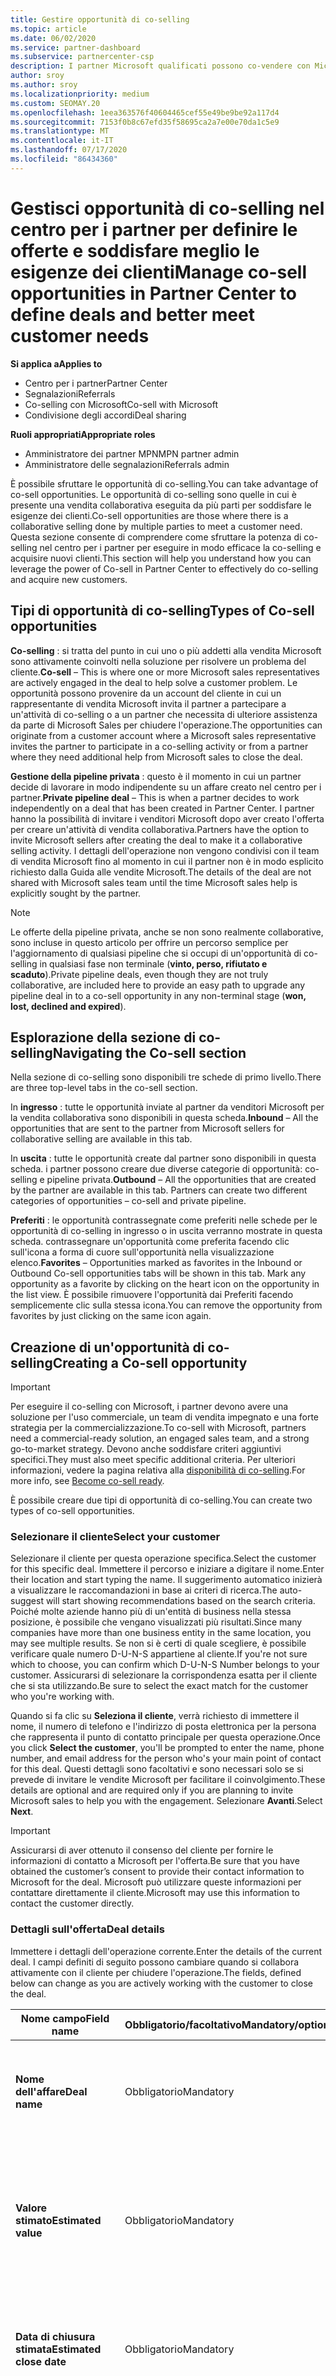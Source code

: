 ```yaml
---
title: Gestire opportunità di co-selling
ms.topic: article
ms.date: 06/02/2020
ms.service: partner-dashboard
ms.subservice: partnercenter-csp
description: I partner Microsoft qualificati possono co-vendere con Microsoft. Scopri come definire le offerte, invitare Microsoft a collaborare o visualizzare le offerte inviate.
author: sroy
ms.author: sroy
ms.localizationpriority: medium
ms.custom: SEOMAY.20
ms.openlocfilehash: 1eea363576f40604465cef55e49be9be92a117d4
ms.sourcegitcommit: 7153f0b8c67efd35f58695ca2a7e00e70da1c5e9
ms.translationtype: MT
ms.contentlocale: it-IT
ms.lasthandoff: 07/17/2020
ms.locfileid: "86434360"
---
```

# <a name="manage-co-sell-opportunities-in-partner-center-to-define-deals-and-better-meet-customer-needs"></a><span data-ttu-id="d878a-104">Gestisci opportunità di co-selling nel centro per i partner per definire le offerte e soddisfare meglio le esigenze dei clienti</span><span class="sxs-lookup"><span data-stu-id="d878a-104">Manage co-sell opportunities in Partner Center to define deals and better meet customer needs</span></span>

<span data-ttu-id="d878a-105">**Si applica a**</span><span class="sxs-lookup"><span data-stu-id="d878a-105">**Applies to**</span></span>

- <span data-ttu-id="d878a-106">Centro per i partner</span><span class="sxs-lookup"><span data-stu-id="d878a-106">Partner Center</span></span>
- <span data-ttu-id="d878a-107">Segnalazioni</span><span class="sxs-lookup"><span data-stu-id="d878a-107">Referrals</span></span>
- <span data-ttu-id="d878a-108">Co-selling con Microsoft</span><span class="sxs-lookup"><span data-stu-id="d878a-108">Co-sell with Microsoft</span></span>
- <span data-ttu-id="d878a-109">Condivisione degli accordi</span><span class="sxs-lookup"><span data-stu-id="d878a-109">Deal sharing</span></span>

<span data-ttu-id="d878a-110">**Ruoli appropriati**</span><span class="sxs-lookup"><span data-stu-id="d878a-110">**Appropriate roles**</span></span>

- <span data-ttu-id="d878a-111">Amministratore dei partner MPN</span><span class="sxs-lookup"><span data-stu-id="d878a-111">MPN partner admin</span></span>
- <span data-ttu-id="d878a-112">Amministratore delle segnalazioni</span><span class="sxs-lookup"><span data-stu-id="d878a-112">Referrals admin</span></span>

<span data-ttu-id="d878a-113">È possibile sfruttare le opportunità di co-selling.</span><span class="sxs-lookup"><span data-stu-id="d878a-113">You can take advantage of co-sell opportunities.</span></span>  <span data-ttu-id="d878a-114">Le opportunità di co-selling sono quelle in cui è presente una vendita collaborativa eseguita da più parti per soddisfare le esigenze dei clienti.</span><span class="sxs-lookup"><span data-stu-id="d878a-114">Co-sell opportunities are those where there is a collaborative selling done by multiple parties to meet a customer need.</span></span> <span data-ttu-id="d878a-115">Questa sezione consente di comprendere come sfruttare la potenza di co-selling nel centro per i partner per eseguire in modo efficace la co-selling e acquisire nuovi clienti.</span><span class="sxs-lookup"><span data-stu-id="d878a-115">This section will help you understand how you can leverage the power of Co-sell in Partner Center to effectively do co-selling and acquire new customers.</span></span>

## <a name="types-of-co-sell-opportunities"></a><span data-ttu-id="d878a-116">Tipi di opportunità di co-selling</span><span class="sxs-lookup"><span data-stu-id="d878a-116">Types of Co-sell opportunities</span></span>

<span data-ttu-id="d878a-117">**Co-selling** : si tratta del punto in cui uno o più addetti alla vendita Microsoft sono attivamente coinvolti nella soluzione per risolvere un problema del cliente.</span><span class="sxs-lookup"><span data-stu-id="d878a-117">**Co-sell** – This is where one or more Microsoft sales representatives are actively engaged in the deal to help solve a customer problem.</span></span> <span data-ttu-id="d878a-118">Le opportunità possono provenire da un account del cliente in cui un rappresentante di vendita Microsoft invita il partner a partecipare a un'attività di co-selling o a un partner che necessita di ulteriore assistenza da parte di Microsoft Sales per chiudere l'operazione.</span><span class="sxs-lookup"><span data-stu-id="d878a-118">The opportunities can originate from a customer account where a Microsoft sales representative invites the partner to participate in a co-selling activity or from a partner where they need additional help from Microsoft sales to close the deal.</span></span>

<span data-ttu-id="d878a-119">**Gestione della pipeline privata** : questo è il momento in cui un partner decide di lavorare in modo indipendente su un affare creato nel centro per i partner.</span><span class="sxs-lookup"><span data-stu-id="d878a-119">**Private pipeline deal** – This is when a partner decides to work independently on a deal that has been created in  Partner Center.</span></span> <span data-ttu-id="d878a-120">I partner hanno la possibilità di invitare i venditori Microsoft dopo aver creato l'offerta per creare un'attività di vendita collaborativa.</span><span class="sxs-lookup"><span data-stu-id="d878a-120">Partners have the option to invite Microsoft sellers after creating the deal to make it a collaborative selling activity.</span></span> <span data-ttu-id="d878a-121">I dettagli dell'operazione non vengono condivisi con il team di vendita Microsoft fino al momento in cui il partner non è in modo esplicito richiesto dalla Guida alle vendite Microsoft.</span><span class="sxs-lookup"><span data-stu-id="d878a-121">The details of the deal are not shared with Microsoft sales team until the time Microsoft sales help is explicitly sought by the partner.</span></span>

> [!NOTE]
> <span data-ttu-id="d878a-122">Le offerte della pipeline privata, anche se non sono realmente collaborative, sono incluse in questo articolo per offrire un percorso semplice per l'aggiornamento di qualsiasi pipeline che si occupi di un'opportunità di co-selling in qualsiasi fase non terminale (**vinto, perso, rifiutato e scaduto**).</span><span class="sxs-lookup"><span data-stu-id="d878a-122">Private pipeline deals, even though they are not truly collaborative, are included here  to provide an easy path to upgrade any pipeline deal in to a co-sell opportunity in any non-terminal stage (**won, lost, declined and expired**).</span></span>

## <a name="navigating-the-co-sell-section"></a><span data-ttu-id="d878a-123">Esplorazione della sezione di co-selling</span><span class="sxs-lookup"><span data-stu-id="d878a-123">Navigating the Co-sell section</span></span>

<span data-ttu-id="d878a-124">Nella sezione di co-selling sono disponibili tre schede di primo livello.</span><span class="sxs-lookup"><span data-stu-id="d878a-124">There are three top-level tabs in the co-sell section.</span></span>

<span data-ttu-id="d878a-125">In **ingresso** : tutte le opportunità inviate al partner da venditori Microsoft per la vendita collaborativa sono disponibili in questa scheda.</span><span class="sxs-lookup"><span data-stu-id="d878a-125">**Inbound** – All the opportunities that are sent to the partner from Microsoft sellers for collaborative selling are available in this tab.</span></span>

<span data-ttu-id="d878a-126">In **uscita** : tutte le opportunità create dal partner sono disponibili in questa scheda. i partner possono creare due diverse categorie di opportunità: co-selling e pipeline privata.</span><span class="sxs-lookup"><span data-stu-id="d878a-126">**Outbound** – All the opportunities that are created by the partner are available in this tab. Partners can create two different categories of opportunities – co-sell and private pipeline.</span></span> 

<span data-ttu-id="d878a-127">**Preferiti** : le opportunità contrassegnate come preferiti nelle schede per le opportunità di co-selling in ingresso o in uscita verranno mostrate in questa scheda. contrassegnare un'opportunità come preferita facendo clic sull'icona a forma di cuore sull'opportunità nella visualizzazione elenco.</span><span class="sxs-lookup"><span data-stu-id="d878a-127">**Favorites** – Opportunities marked as favorites in the Inbound or Outbound Co-sell opportunities tabs will be shown in this tab. Mark any opportunity as a favorite by clicking on the heart icon on the opportunity in the list view.</span></span> <span data-ttu-id="d878a-128">È possibile rimuovere l'opportunità dai Preferiti facendo semplicemente clic sulla stessa icona.</span><span class="sxs-lookup"><span data-stu-id="d878a-128">You can remove the opportunity from favorites by just clicking on the same icon again.</span></span>


## <a name="creating-a-co-sell-opportunity"></a><span data-ttu-id="d878a-129">Creazione di un'opportunità di co-selling</span><span class="sxs-lookup"><span data-stu-id="d878a-129">Creating a Co-sell opportunity</span></span> 

> [!IMPORTANT]
> <span data-ttu-id="d878a-130">Per eseguire il co-selling con Microsoft, i partner devono avere una soluzione per l'uso commerciale, un team di vendita impegnato e una forte strategia per la commercializzazione.</span><span class="sxs-lookup"><span data-stu-id="d878a-130">To co-sell with Microsoft, partners need a commercial-ready solution, an engaged sales team, and a strong go-to-market strategy.</span></span> <span data-ttu-id="d878a-131">Devono anche soddisfare criteri aggiuntivi specifici.</span><span class="sxs-lookup"><span data-stu-id="d878a-131">They must also meet specific additional criteria.</span></span> <span data-ttu-id="d878a-132">Per ulteriori informazioni, vedere la pagina relativa alla [disponibilità di co-selling](https://partner.microsoft.com/reach-customers/selling-with-microsoft#become-ready).</span><span class="sxs-lookup"><span data-stu-id="d878a-132">For more info, see [Become co-sell ready](https://partner.microsoft.com/reach-customers/selling-with-microsoft#become-ready).</span></span>


<span data-ttu-id="d878a-133">È possibile creare due tipi di opportunità di co-selling.</span><span class="sxs-lookup"><span data-stu-id="d878a-133">You can create two types of co-sell opportunities.</span></span> 

### <a name="select-your-customer"></a><span data-ttu-id="d878a-134">Selezionare il cliente</span><span class="sxs-lookup"><span data-stu-id="d878a-134">Select your customer</span></span>

<span data-ttu-id="d878a-135">Selezionare il cliente per questa operazione specifica.</span><span class="sxs-lookup"><span data-stu-id="d878a-135">Select the customer for this specific deal.</span></span> <span data-ttu-id="d878a-136">Immettere il percorso e iniziare a digitare il nome.</span><span class="sxs-lookup"><span data-stu-id="d878a-136">Enter their location and start typing the name.</span></span> <span data-ttu-id="d878a-137">Il suggerimento automatico inizierà a visualizzare le raccomandazioni in base ai criteri di ricerca.</span><span class="sxs-lookup"><span data-stu-id="d878a-137">The auto-suggest will start showing recommendations based on the search criteria.</span></span> <span data-ttu-id="d878a-138">Poiché molte aziende hanno più di un'entità di business nella stessa posizione, è possibile che vengano visualizzati più risultati.</span><span class="sxs-lookup"><span data-stu-id="d878a-138">Since many companies have more than one business entity in the same location, you may see multiple results.</span></span> <span data-ttu-id="d878a-139">Se non si è certi di quale scegliere, è possibile verificare quale numero D-U-N-S appartiene al cliente.</span><span class="sxs-lookup"><span data-stu-id="d878a-139">If you're not sure which to choose, you can confirm which D-U-N-S Number belongs to your customer.</span></span> <span data-ttu-id="d878a-140">Assicurarsi di selezionare la corrispondenza esatta per il cliente che si sta utilizzando.</span><span class="sxs-lookup"><span data-stu-id="d878a-140">Be sure to select the exact match for the customer who you're working with.</span></span>

<span data-ttu-id="d878a-141">Quando si fa clic su **Seleziona il cliente**, verrà richiesto di immettere il nome, il numero di telefono e l'indirizzo di posta elettronica per la persona che rappresenta il punto di contatto principale per questa operazione.</span><span class="sxs-lookup"><span data-stu-id="d878a-141">Once you click **Select the customer**, you'll be prompted to enter the name, phone number, and email address for the person who's your main point of contact for this deal.</span></span> <span data-ttu-id="d878a-142">Questi dettagli sono facoltativi e sono necessari solo se si prevede di invitare le vendite Microsoft per facilitare il coinvolgimento.</span><span class="sxs-lookup"><span data-stu-id="d878a-142">These details are optional and are required only if you are planning to invite Microsoft sales to help you with the engagement.</span></span> <span data-ttu-id="d878a-143">Selezionare **Avanti**.</span><span class="sxs-lookup"><span data-stu-id="d878a-143">Select **Next**.</span></span>

> [!IMPORTANT]
> <span data-ttu-id="d878a-144">Assicurarsi di aver ottenuto il consenso del cliente per fornire le informazioni di contatto a Microsoft per l'offerta.</span><span class="sxs-lookup"><span data-stu-id="d878a-144">Be sure that you have obtained the customer’s consent to provide their contact information to Microsoft for the deal.</span></span> <span data-ttu-id="d878a-145">Microsoft può utilizzare queste informazioni per contattare direttamente il cliente.</span><span class="sxs-lookup"><span data-stu-id="d878a-145">Microsoft may use this information to contact the customer directly.</span></span>

### <a name="deal-details"></a><span data-ttu-id="d878a-146">Dettagli sull'offerta</span><span class="sxs-lookup"><span data-stu-id="d878a-146">Deal details</span></span>

<span data-ttu-id="d878a-147">Immettere i dettagli dell'operazione corrente.</span><span class="sxs-lookup"><span data-stu-id="d878a-147">Enter the details of the current deal.</span></span> <span data-ttu-id="d878a-148">I campi definiti di seguito possono cambiare quando si collabora attivamente con il cliente per chiudere l'operazione.</span><span class="sxs-lookup"><span data-stu-id="d878a-148">The fields, defined below can change as you are  actively working with the customer to close the deal.</span></span>

| <span data-ttu-id="d878a-149">**Nome campo**</span><span class="sxs-lookup"><span data-stu-id="d878a-149">**Field name**</span></span> | <span data-ttu-id="d878a-150">**Obbligatorio/facoltativo**</span><span class="sxs-lookup"><span data-stu-id="d878a-150">**Mandatory/optional**</span></span> | <span data-ttu-id="d878a-151">**Dettagli**</span><span class="sxs-lookup"><span data-stu-id="d878a-151">**Details**</span></span> |
|-------------|--------|-------|
|<span data-ttu-id="d878a-152">**Nome dell'affare**</span><span class="sxs-lookup"><span data-stu-id="d878a-152">**Deal name**</span></span> | <span data-ttu-id="d878a-153">Obbligatorio</span><span class="sxs-lookup"><span data-stu-id="d878a-153">Mandatory</span></span> | <span data-ttu-id="d878a-154">Nome descrittivo per identificare l'operazione in un secondo momento.</span><span class="sxs-lookup"><span data-stu-id="d878a-154">The friendly name to identify your deal at a later point of time.</span></span> |
|<span data-ttu-id="d878a-155">**Valore stimato**</span><span class="sxs-lookup"><span data-stu-id="d878a-155">**Estimated value**</span></span> | <span data-ttu-id="d878a-156">Obbligatorio</span><span class="sxs-lookup"><span data-stu-id="d878a-156">Mandatory</span></span> | <span data-ttu-id="d878a-157">Il valore dell'operazione in base alle informazioni disponibili durante la creazione dell'operazione.</span><span class="sxs-lookup"><span data-stu-id="d878a-157">The value of the deal based on the information available while creating the deal.</span></span>|
|<span data-ttu-id="d878a-158">**Data di chiusura stimata**</span><span class="sxs-lookup"><span data-stu-id="d878a-158">**Estimated close date**</span></span>| <span data-ttu-id="d878a-159">Obbligatorio</span><span class="sxs-lookup"><span data-stu-id="d878a-159">Mandatory</span></span>| <span data-ttu-id="d878a-160">Data in base alla quale si prevede di chiudere l'accordo con il cliente.</span><span class="sxs-lookup"><span data-stu-id="d878a-160">The date by which you expect to close the deal with the customer.</span></span> |
|<span data-ttu-id="d878a-161">**ID CRM**</span><span class="sxs-lookup"><span data-stu-id="d878a-161">**CRM ID**</span></span>| <span data-ttu-id="d878a-162">Facoltativo</span><span class="sxs-lookup"><span data-stu-id="d878a-162">Optional</span></span> | <span data-ttu-id="d878a-163">Contrassegnare l'operazione con l'ID dell'opportunità nel rispettivo CRM a scopo di verifica.</span><span class="sxs-lookup"><span data-stu-id="d878a-163">Tag the deal with the ID of the opportunity in your respective CRM for tracking purpose.</span></span>|
|<span data-ttu-id="d878a-164">**ID campagna di marketing**</span><span class="sxs-lookup"><span data-stu-id="d878a-164">**Marketing campaign ID**</span></span>| <span data-ttu-id="d878a-165">Facoltativo</span><span class="sxs-lookup"><span data-stu-id="d878a-165">Optional</span></span> | <span data-ttu-id="d878a-166">Acquisisci la campagna di marketing che ha generato il problema.</span><span class="sxs-lookup"><span data-stu-id="d878a-166">Capture the marketing campaign that resulted in the deal.</span></span> <span data-ttu-id="d878a-167">Questo file può aiutare a tenere traccia del ROI di una determinata campagna se si contrassegnano tutte le offerte originate dalla campagna con lo stesso ID.</span><span class="sxs-lookup"><span data-stu-id="d878a-167">This filed can help you track the ROI of a certain campaign if you tag all the deals originating from the campaign with the same ID.</span></span>|
|<span data-ttu-id="d878a-168">**Note**</span><span class="sxs-lookup"><span data-stu-id="d878a-168">**Notes**</span></span>| <span data-ttu-id="d878a-169">Facoltativo</span><span class="sxs-lookup"><span data-stu-id="d878a-169">Optional</span></span> | <span data-ttu-id="d878a-170">Aggiornare tutte le informazioni più recenti per fornire visibilità ad altri dipendenti della società che operano sulla stessa attività o per provare a comprendere lo stato attuale dell'affare.</span><span class="sxs-lookup"><span data-stu-id="d878a-170">Update all the latest information to provide visibility to other employees from your company working on the same deal or trying to understand the current state of the deal.</span></span> <span data-ttu-id="d878a-171">È anche possibile usarlo come comunicazione su record per le discussioni tra i venditori Microsoft o altri partner con la società.</span><span class="sxs-lookup"><span data-stu-id="d878a-171">You can also use this as a communication on record for discussions between Microsoft sellers/other partners with your company.</span></span>|

### <a name="add-your-employees"></a><span data-ttu-id="d878a-172">Aggiungere i dipendenti</span><span class="sxs-lookup"><span data-stu-id="d878a-172">Add your employees</span></span>

<span data-ttu-id="d878a-173">Dopo aver aggiunto i dettagli dell'operazione, aggiungere i dipendenti che lavoreranno a questa operazione specifica.</span><span class="sxs-lookup"><span data-stu-id="d878a-173">After adding the deal details, add the employees that will be working on this specific deal.</span></span> <span data-ttu-id="d878a-174">Sarà necessario immettere il nome, il numero di telefono e l'indirizzo di posta elettronica del dipendente.</span><span class="sxs-lookup"><span data-stu-id="d878a-174">You will need to enter the name, phone number, and email address of the employee.</span></span> <span data-ttu-id="d878a-175">Questi dettagli sono obbligatori ed è necessario avere almeno un contatto con tutti i dettagli immessi per creare un'operazione.</span><span class="sxs-lookup"><span data-stu-id="d878a-175">These details are mandatory, and you need to have at least one contact with all the details entered for you to create a deal.</span></span> <span data-ttu-id="d878a-176">Questi dettagli possono essere modificati anche dopo la creazione di una trattativa.</span><span class="sxs-lookup"><span data-stu-id="d878a-176">These details can be changed even after creating a deal.</span></span> <span data-ttu-id="d878a-177">I contatti recenti dalle trattative precedenti vengono visualizzati sul lato destro per aggiungerli rapidamente all'affare.</span><span class="sxs-lookup"><span data-stu-id="d878a-177">Recent contacts from your previous deals are shown on the right side for you to quickly add them to the deal.</span></span>

### <a name="add-solutions"></a><span data-ttu-id="d878a-178">Aggiungi soluzioni</span><span class="sxs-lookup"><span data-stu-id="d878a-178">Add Solution(s)</span></span>

<span data-ttu-id="d878a-179">In questa sezione è necessario fornire le informazioni correlate alle soluzioni che faranno parte di questa operazione.</span><span class="sxs-lookup"><span data-stu-id="d878a-179">In this section, you need to provide the information related to the solutions that will be part of this deal.</span></span> <span data-ttu-id="d878a-180">Si tratta di una sezione obbligatoria in cui è necessario aggiungere almeno una soluzione per creare un'operazione.</span><span class="sxs-lookup"><span data-stu-id="d878a-180">This is a mandatory section where you must add at least one solution to create a deal.</span></span> <span data-ttu-id="d878a-181">I dettagli della soluzione possono essere modificati dopo la creazione di una trattativa.</span><span class="sxs-lookup"><span data-stu-id="d878a-181">The solution details can be changed after creating a deal.</span></span> <span data-ttu-id="d878a-182">Sono disponibili più tipi di soluzioni che possono essere aggiunte a un'operazione, descritte di seguito.</span><span class="sxs-lookup"><span data-stu-id="d878a-182">There are multiple types of solutions that can be added to a deal, which are described below</span></span>

- <span data-ttu-id="d878a-183">**Soluzioni aziendali:** Si tratta di soluzioni pronte per la co-selling pubblicate dall'azienda</span><span class="sxs-lookup"><span data-stu-id="d878a-183">**My company’s solutions:** These are co-sell ready solutions that are published by your company</span></span>
- <span data-ttu-id="d878a-184">**Microsoft:** Si tratta di soluzioni di proprietà di Microsoft</span><span class="sxs-lookup"><span data-stu-id="d878a-184">**Microsoft:** These are solutions owned by Microsoft</span></span>
- <span data-ttu-id="d878a-185">**Altre soluzioni di terze parti:** Si tratta di soluzioni pronte per la co-selling pubblicate da altri partner nell'ecosistema di co-selling Microsoft</span><span class="sxs-lookup"><span data-stu-id="d878a-185">**Other third-party solutions:** These are co-sell ready solutions that are published by other partners in the Microsoft co-sell ecosystem</span></span>

<span data-ttu-id="d878a-186">Dopo aver fornito le informazioni sulla soluzione, fare clic su Avanti per passare alla sezione in cui è possibile decidere il tipo di vendita.</span><span class="sxs-lookup"><span data-stu-id="d878a-186">Once you have provided the solution information, select Next to move to the section where you can decide the selling type.</span></span> <span data-ttu-id="d878a-187">Sono disponibili due opzioni:</span><span class="sxs-lookup"><span data-stu-id="d878a-187">You have two options:</span></span>

<span data-ttu-id="d878a-188">**Gestione privata della pipeline**: se non si invita Microsoft e si crea un impegno in questo passaggio, sarà di tipo pipeline privata.</span><span class="sxs-lookup"><span data-stu-id="d878a-188">**Private pipeline deal**: If you don’t invite Microsoft and create an engagement at this step, it will be of the type private pipeline.</span></span> <span data-ttu-id="d878a-189">I venditori Microsoft non avranno visibilità sui dettagli di questa trattativa.</span><span class="sxs-lookup"><span data-stu-id="d878a-189">Microsoft sellers will have no visibility into the details of this deal.</span></span>

<span data-ttu-id="d878a-190">**Deal di co-selling:** Se si imposta l'opzione su Sì per la domanda **"si desidera che la Guida di Microsoft?"**, il problema si riferisce a un'offerta di co-selling in cui un venditore Microsoft può aiutarti a chiudere l'operazione.</span><span class="sxs-lookup"><span data-stu-id="d878a-190">**Co-sell deal:** If you switch the toggle to yes for the question **“Would you like Microsoft's help?”**, the deal turns in to a co-sell deal where a Microsoft seller can potentially help you with closing the deal.</span></span> <span data-ttu-id="d878a-191">Una richiesta di assistenza da parte di Microsoft non garantisce che un venditore Microsoft parteciperà all'accordo.</span><span class="sxs-lookup"><span data-stu-id="d878a-191">A request for help from Microsoft is no guarantee that a Microsoft seller will participate in the deal.</span></span> <span data-ttu-id="d878a-192">I rappresentanti di vendita Microsoft hanno a disposizione 14 giorni per decidere se desiderano partecipare.</span><span class="sxs-lookup"><span data-stu-id="d878a-192">Microsoft sales representatives have 14 days to decide if they want to participate.</span></span> <span data-ttu-id="d878a-193">Nella sezione Note, assicurarsi di identificare il tipo di Guida desiderato.</span><span class="sxs-lookup"><span data-stu-id="d878a-193">In the notes section, be sure to identify the type of help you want.</span></span>

## <a name="responding-to-a-co-sell-opportunity"></a><span data-ttu-id="d878a-194">Risposta a un'opportunità di co-selling</span><span class="sxs-lookup"><span data-stu-id="d878a-194">Responding to a Co-sell opportunity</span></span>

<span data-ttu-id="d878a-195">Ogni opportunità viene spostata in un ciclo di vita.</span><span class="sxs-lookup"><span data-stu-id="d878a-195">Each opportunity moves through a life cycle of its own.</span></span>

### <a name="received-stage"></a><span data-ttu-id="d878a-196">Fase ricezione</span><span class="sxs-lookup"><span data-stu-id="d878a-196">Received stage</span></span>

<span data-ttu-id="d878a-197">In questa fase, se è stata ricevuta una nuova opportunità di co-selling da un venditore Microsoft o da altri partner nell'ecosistema di co-selling Microsoft, esaminare i dettagli e contattare il cliente se si desidera ottenere ulteriori informazioni sulle esigenze aziendali.</span><span class="sxs-lookup"><span data-stu-id="d878a-197">In this stage, if you have received a new Co-sell opportunity either from a Microsoft seller or from other partners in the Microsoft Co-sell ecosystem, review the details, and feel free to contact the customer if you want to learn more about their business needs.</span></span> <span data-ttu-id="d878a-198">In questa fase è possibile eseguire due operazioni.</span><span class="sxs-lookup"><span data-stu-id="d878a-198">You can take two actions in this stage.</span></span> <span data-ttu-id="d878a-199">accettare o rifiutare il riferimento:</span><span class="sxs-lookup"><span data-stu-id="d878a-199">accept or decline the referral:</span></span>

- <span data-ttu-id="d878a-200">**Accetta:** Immettere un nome per l'operazione, modificare il valore dell'affare stimato e l'intervallo di tempo di acquisto stimato in base alla verifica.</span><span class="sxs-lookup"><span data-stu-id="d878a-200">**Accept:** Enter a name for the deal, edit the estimated deal value, and the estimated purchase timeframe based on your review.</span></span> <span data-ttu-id="d878a-201">Una volta stabilito il contatto con il cliente, è necessario fornire le informazioni nel campo **Note** per ulteriori informazioni su ciò che il cliente sta cercando.</span><span class="sxs-lookup"><span data-stu-id="d878a-201">Once you established the contact with the customer, you should provide info in the **Notes** field to explain more about what the customer is looking for.</span></span> <span data-ttu-id="d878a-202">Facoltativamente, è possibile immettere l'ID CRM (solo per riferimento), l'ID della campagna di marketing che ha comportato la rispettiva opportunità e aggiungere contatti dall'azienda che lavorerà a questa operazione.</span><span class="sxs-lookup"><span data-stu-id="d878a-202">You can optionally enter your CRM ID here (for your reference only), the marketing campaign ID that resulted in the respective opportunity and add contacts from your company who will be working on this deal.</span></span> 

- <span data-ttu-id="d878a-203">Al termine, fare clic su **Avanti**.</span><span class="sxs-lookup"><span data-stu-id="d878a-203">When you're finished, select **Next**.</span></span> <span data-ttu-id="d878a-204">Il riferimento verrà spostato nella **fase successiva**, il che significa che si prevede di coinvolgere attivamente il cliente per soddisfare le proprie esigenze.</span><span class="sxs-lookup"><span data-stu-id="d878a-204">We'll move the referral to **the next stage**, which means you plan to actively engage with the customer to address their need.</span></span> <span data-ttu-id="d878a-205">Queste informazioni verranno usate anche per aiutare a trovare le offerte simili in futuro.</span><span class="sxs-lookup"><span data-stu-id="d878a-205">We'll also use this information to help you find similar deals in the future.</span></span>

- <span data-ttu-id="d878a-206">**Rifiuta**: selezionare il motivo per cui si sta declinando il problema e aggiungere eventuali note che si desidera includere, quindi selezionare **Chiudi l'operazione**.</span><span class="sxs-lookup"><span data-stu-id="d878a-206">**Decline**: Select the reason you're declining the deal and add any notes you'd like to include, then select **Close deal**.</span></span> <span data-ttu-id="d878a-207">Verrà archiviato come **rifiutato** e verrà inviata una notifica a Microsoft o al partner che ha inviato questa opportunità.</span><span class="sxs-lookup"><span data-stu-id="d878a-207">We'll archive it as **Declined** and notify either Microsoft or the partner who sent you this opportunity.</span></span>

- <span data-ttu-id="d878a-208">Se non si risponde entro il tempo previsto (attualmente 14 giorni), lo si archivierà come **scaduto** e si invierà una notifica a Microsoft o al partner che ha inviato questa opportunità.</span><span class="sxs-lookup"><span data-stu-id="d878a-208">If you don't respond within the allotted time (currently 14 days), we'll archive it as **Expired** and notify either Microsoft or the partner who sent you this opportunity.</span></span>


### <a name="accepted-stage"></a><span data-ttu-id="d878a-209">Fase accettata</span><span class="sxs-lookup"><span data-stu-id="d878a-209">Accepted Stage</span></span>

<span data-ttu-id="d878a-210">Lavora per concludere la trattativa con il cliente.</span><span class="sxs-lookup"><span data-stu-id="d878a-210">Work to close the deal with the customer.</span></span> <span data-ttu-id="d878a-211">Se si desidera modificare le informazioni fornite per un riferimento accettato, selezionare **modifica**.</span><span class="sxs-lookup"><span data-stu-id="d878a-211">If you want to change any of the information you've provided for an accepted referral, select **Edit**.</span></span> <span data-ttu-id="d878a-212">È quindi possibile aggiornare il nome dell'affare, la data di acquisto stimata, il valore stimato, le note, l'ID CRM e/o l'ID della campagna di marketing.</span><span class="sxs-lookup"><span data-stu-id="d878a-212">You can then update the deal name, estimated purchase date, estimated value, notes, CRM ID and/or the marketing campaign ID.</span></span>  <span data-ttu-id="d878a-213">È anche possibile selezionare **Aggiungi i dipendenti** per specificare il nome, il numero di telefono e gli indirizzi di posta elettronica di qualsiasi altra persona che sta lavorando al problema.</span><span class="sxs-lookup"><span data-stu-id="d878a-213">You can also select **Add your employees** to provide the name, phone number, and email addresses of any additional people who are working on the deal.</span></span> <span data-ttu-id="d878a-214">Le soluzioni possono anche essere modificate in base alle esigenze del cliente.</span><span class="sxs-lookup"><span data-stu-id="d878a-214">Solutions can also be edited based on the customer need.</span></span>

<span data-ttu-id="d878a-215">Per impostazione predefinita, tutte le offerte create sono in fase di accettazione.</span><span class="sxs-lookup"><span data-stu-id="d878a-215">All the deals you have created are in Accepted stage by default.</span></span>

<span data-ttu-id="d878a-216">Al termine, è possibile eseguire una delle due azioni, che contrassegnano l'accordo come **vinto** o **perso** per segnalare il risultato, in modo che sia possibile archiviarlo di conseguenza.</span><span class="sxs-lookup"><span data-stu-id="d878a-216">When you're finished, you can take one of the two actions, which are marking the deal as **Won** or **Lost** to report the outcome so we can archive it accordingly.</span></span>

> [!TIP]
> <span data-ttu-id="d878a-217">Per alcune soluzioni idonee, dopo aver selezionato vinto verrà richiesto di fornire informazioni aggiuntive per la registrazione dell'affare.</span><span class="sxs-lookup"><span data-stu-id="d878a-217">For certain eligible solutions, after you select Won, you'll be asked to provide additional information to register your deal.</span></span> <span data-ttu-id="d878a-218">Microsoft esaminerà le informazioni fornite qui e potrebbe richiedere altri dettagli durante tale processo.</span><span class="sxs-lookup"><span data-stu-id="d878a-218">Microsoft will review the info you provide here and may ask for additional details during the review process.</span></span> <span data-ttu-id="d878a-219">Per altre informazioni, vedi Registrare le trattative.</span><span class="sxs-lookup"><span data-stu-id="d878a-219">For more information, see Register your deals.</span></span>

### <a name="archived-stage"></a><span data-ttu-id="d878a-220">Fase di archiviazione</span><span class="sxs-lookup"><span data-stu-id="d878a-220">Archived Stage</span></span>

<span data-ttu-id="d878a-221">Si tratta di una fase terminale in cui tutte le opportunità sono finalmente raggiungibili.</span><span class="sxs-lookup"><span data-stu-id="d878a-221">This is a terminal stage where all the opportunities finally reach.</span></span> <span data-ttu-id="d878a-222">In questa fase è possibile visualizzare tutti i lead **ottenuti, persi, rifiutati**e **scaduti** .</span><span class="sxs-lookup"><span data-stu-id="d878a-222">You can view all the leads that are in **won, lost, declined**, and **expired** in this stage.</span></span> <span data-ttu-id="d878a-223">In questa fase non è possibile eseguire alcuna azione.</span><span class="sxs-lookup"><span data-stu-id="d878a-223">There are no actions that you can take in this stage.</span></span>

## <a name="getting-more-co-sell-opportunities"></a><span data-ttu-id="d878a-224">Ottenere più opportunità di co-selling</span><span class="sxs-lookup"><span data-stu-id="d878a-224">Getting more Co-sell opportunities</span></span>

<span data-ttu-id="d878a-225">Ecco alcuni suggerimenti che consentono di ottenere più opportunità di co-selling appropriate per l'azienda:</span><span class="sxs-lookup"><span data-stu-id="d878a-225">Here are some tips to help you get more co-sell opportunities that are appropriate to your business:</span></span>

- <span data-ttu-id="d878a-226">**Rispondi rapidamente alle offerte**.</span><span class="sxs-lookup"><span data-stu-id="d878a-226">**Respond quickly to deals**.</span></span> <span data-ttu-id="d878a-227">Quando si risponde tempestivamente alle richieste in ingresso, la visibilità verrà aumentata in modo progressivo nei risultati della ricerca partner futuri.</span><span class="sxs-lookup"><span data-stu-id="d878a-227">When you respond in a timely fashion to incoming requests, we'll increase your visibility in future partner search results progressively.</span></span> <span data-ttu-id="d878a-228">Assicurati che il tuo team risponda velocemente indicando le intenzioni.</span><span class="sxs-lookup"><span data-stu-id="d878a-228">Make sure your team responds quickly with your intent.</span></span>
- <span data-ttu-id="d878a-229">**Sii selettivo nelle trattative che decidi di accettare**.</span><span class="sxs-lookup"><span data-stu-id="d878a-229">**Be choosy with the deals you accept**.</span></span> <span data-ttu-id="d878a-230">Monitoriamo i tipi di offerte accettate e rifiutate e utilizzeremo queste informazioni per trovare le offerte simili.</span><span class="sxs-lookup"><span data-stu-id="d878a-230">We monitor the types of deals that you accept and decline and use this information to help find you similar deals.</span></span> <span data-ttu-id="d878a-231">Accettare le offerte che non sono una scelta ottimale non migliorerà i risultati della ricerca e potrebbe influisca sulla qualità delle opportunità ricevute.</span><span class="sxs-lookup"><span data-stu-id="d878a-231">Accepting deals that aren't a good fit won't improve your search results and could impact the quality of the opportunities that you receive.</span></span>
- <span data-ttu-id="d878a-232">**Comunica il volume della trattativa stimato, le date di chiusura e lo stato finale delle trattative** (acquisite o perse).</span><span class="sxs-lookup"><span data-stu-id="d878a-232">**Report back the estimated deal sizes, closing dates, and the final status of your deals** (won or lost).</span></span> <span data-ttu-id="d878a-233">Queste informazioni verranno usate per continuare a fornire i riferimenti alla qualità.</span><span class="sxs-lookup"><span data-stu-id="d878a-233">We'll use this info to continue to provide you with quality referrals.</span></span>

## <a name="next-steps"></a><span data-ttu-id="d878a-234">Passaggi successivi</span><span class="sxs-lookup"><span data-stu-id="d878a-234">Next steps</span></span>

- [<span data-ttu-id="d878a-235">Gestire lead</span><span class="sxs-lookup"><span data-stu-id="d878a-235">Manage leads</span></span>](manage-leads.md)

- [<span data-ttu-id="d878a-236">Ottenere il connettore di co-selling per Dynamics 365 CRM</span><span class="sxs-lookup"><span data-stu-id="d878a-236">Get the co-sell connector for Dynamics 365 CRM</span></span>](connector-dynamics.md)

- [<span data-ttu-id="d878a-237">Ottenere il connettore di co-selling per Salesforce CRM</span><span class="sxs-lookup"><span data-stu-id="d878a-237">Get the co-sell connector for Salesforce CRM</span></span>](connector-salesforce.md)
